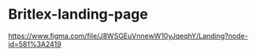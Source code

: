 # Britlex-landing-page
https://www.figma.com/file/J8WSGEuVnnewW10yJqeqhY/Landing?node-id=581%3A2419
